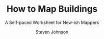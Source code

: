 ---
  audience: "community_college"
  author: "Steven Johnson"
  description: "This self-paced worksheet takes the new mapper through the mapping workflow. Adding buildings is a gentle introduction to open mapping and a good starting point for developing mapping expertise. "
  difficulty: "beginner"
  date_posted: "2019-10-10"
  osm_username: "sejohnson"
  filename: "1570755585249-3_roads_worksheet_1.pdf"
  group: ""
  layout: "project"
  preparation_time: "less_than_one_hour"
  project_time: "one_hour"
  subtitle: "A Self-paced Worksheet for New-ish Mappers"
  tags: 
    - "Cities and Urban Land Use"
  thumbnail: "1570755613720-rockford_aerial2018.jpeg"
  title: "How to Map Buildings"
  type: "desktop"
  url: "2019-10-10-391508"

---